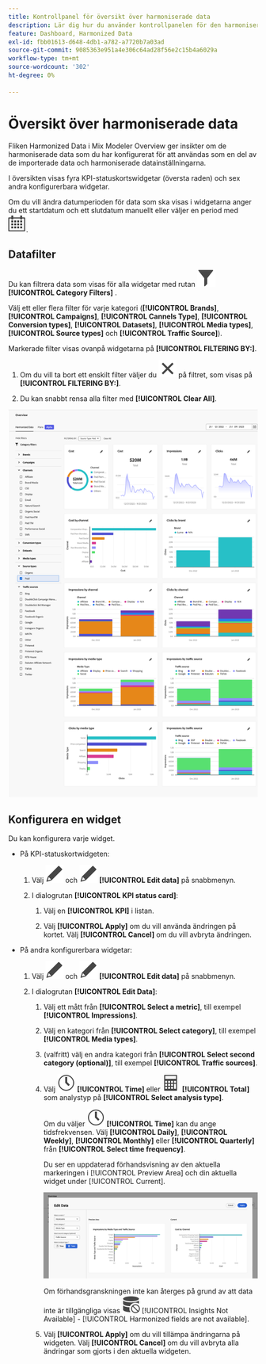 ```yaml
---
title: Kontrollpanel för översikt över harmoniserade data
description: Lär dig hur du använder kontrollpanelen för den harmoniserade datapresentationen i Mix Modeler.
feature: Dashboard, Harmonized Data
exl-id: fbb01613-d648-4db1-a782-a7720b7a03ad
source-git-commit: 9085363e951a4e306c64ad28f56e2c15b4a6029a
workflow-type: tm+mt
source-wordcount: '302'
ht-degree: 0%

---
```


# Översikt över harmoniserade data

Fliken Harmonized Data i Mix Modeler Overview ger insikter om de harmoniserade data som du har konfigurerat för att användas som en del av de importerade data och harmoniserade datainställningarna.

I översikten visas fyra KPI-statuskortswidgetar (översta raden) och sex andra konfigurerbara widgetar.

Om du vill ändra datumperioden för data som ska visas i widgetarna anger du ett startdatum och ett slutdatum manuellt eller väljer en period med ![Kalender](/help/assets//icons/Calendar.svg).

## Datafilter

Du kan filtrera data som visas för alla widgetar med rutan ![Filter](/help/assets//icons/Filter.svg) **[!UICONTROL Category Filters]** .

Välj ett eller flera filter för varje kategori (**[!UICONTROL Brands]**, **[!UICONTROL Campaigns]**, **[!UICONTROL Cannels Type]**, **[!UICONTROL Conversion types]**, **[!UICONTROL Datasets]**, **[!UICONTROL Media types]**, **[!UICONTROL Source types]** och **[!UICONTROL Traffic Source]**).

Markerade filter visas ovanpå widgetarna på **[!UICONTROL FILTERING BY:]**.

1. Om du vill ta bort ett enskilt filter väljer du ![Stäng](/help/assets//icons/Close.svg) på filtret, som visas på **[!UICONTROL FILTERING BY:]**.

1. Du kan snabbt rensa alla filter med **[!UICONTROL Clear All]**.

![Översikt över harmoniserade data](/help/assets//harmonized-data-overview.png)


## Konfigurera en widget

Du kan konfigurera varje widget.

* På KPI-statuskortwidgeten:

   1. Välj ![Redigera](/help/assets//icons/Edit.svg) och ![Redigera](/help/assets//icons/Edit.svg) **[!UICONTROL Edit data]** på snabbmenyn.

   1. I dialogrutan **[!UICONTROL KPI status card]**:

      1. Välj en **[!UICONTROL KPI]** i listan.

      1. Välj **[!UICONTROL Apply]** om du vill använda ändringen på kortet. Välj **[!UICONTROL Cancel]** om du vill avbryta ändringen.

* På andra konfigurerbara widgetar:

   1. Välj ![Redigera](/help/assets//icons/Edit.svg) och ![Redigera](/help/assets//icons/Edit.svg) **[!UICONTROL Edit data]** på snabbmenyn.

   1. I dialogrutan **[!UICONTROL Edit Data]**:

      1. Välj ett mått från **[!UICONTROL Select a metric]**, till exempel **[!UICONTROL Impressions]**.
      1. Välj en kategori från **[!UICONTROL Select category]**, till exempel **[!UICONTROL Media types]**.
      1. (valfritt) välj en andra kategori från **[!UICONTROL Select second category (optional)]**, till exempel **[!UICONTROL Traffic sources]**.
      1. Välj ![Clock](/help/assets//icons/Clock.svg) **[!UICONTROL Time]** eller ![Calculator](/help/assets//icons/Calculator.svg) **[!UICONTROL Total]** som analystyp på **[!UICONTROL Select analysis type]**.

         Om du väljer ![Klocka](/help/assets//icons/Clock.svg) **[!UICONTROL Time]** kan du ange tidsfrekvensen. Välj **[!UICONTROL Daily]**, **[!UICONTROL Weekly]**, **[!UICONTROL Monthly]** eller **[!UICONTROL Quarterly]** från **[!UICONTROL Select time frequency]**.

         Du ser en uppdaterad förhandsvisning av den aktuella markeringen i [!UICONTROL Preview Area] och din aktuella widget under [!UICONTROL Current].

         ![Redigera harmoniserad datwidget](/help/assets//edit-harmonized-data-widget.png)

         Om förhandsgranskningen inte kan återges på grund av att data inte är tillgängliga visas ![Datafel](/help/assets//icons/DataUnavailable.svg) [!UICONTROL Insights Not Available] - [!UICONTROL Harmonized fields are not available].

      1. Välj **[!UICONTROL Apply]** om du vill tillämpa ändringarna på widgeten. Välj **[!UICONTROL Cancel]** om du vill avbryta alla ändringar som gjorts i den aktuella widgeten.
